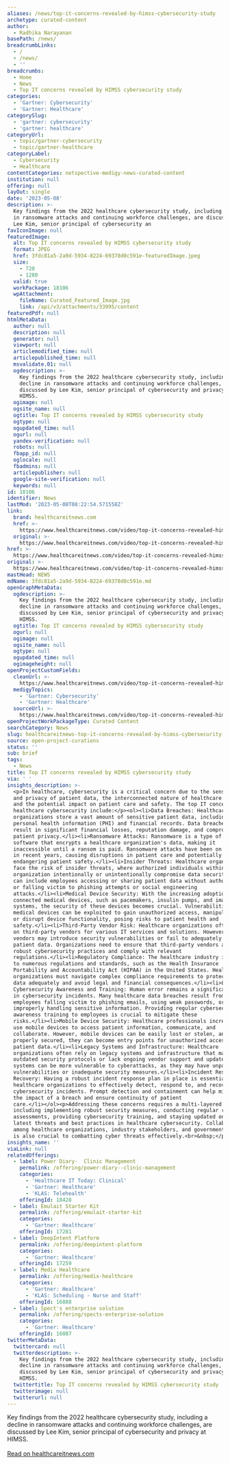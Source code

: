 ```yaml
---
aliases: /news/top-it-concerns-revealed-by-himss-cybersecurity-study
archetype: curated-content
author:
  - Radhika Narayanan
basePath: /news/
breadcrumbLinks:
  - /
  - /news/
  - ''
breadcrumbs:
  - Home
  - News
  - Top IT concerns revealed by HIMSS cybersecurity study
categories:
  - 'Gartner: Cybersecurity'
  - 'Gartner: Healthcare'
categorySlug:
  - 'gartner: cybersecurity'
  - 'gartner: healthcare'
categoryUrl:
  - topic/gartner-cybersecurity
  - topic/gartner-healthcare
categoryLabel:
  - Cybersecurity
  - Healthcare
contentCategories: netspective-medigy-news-curated-content
institution: null
offering: null
layOut: single
date: '2023-05-08'
description: >-
  Key findings from the 2022 healthcare cybersecurity study, including a decline
  in ransomware attacks and continuing workforce challenges, are discussed by
  Lee Kim, senior principal of cybersecurity an
favIconImage: null
featuredImage:
  alt: Top IT concerns revealed by HIMSS cybersecurity study
  format: JPEG
  href: 3fdc81a5-2a9d-5934-8224-69378d0c591e-featuredImage.jpeg
  size:
    - 720
    - 1280
  valid: true
  workPackage: 18106
  wpAttachment:
    fileName: Curated_Featured_Image.jpg
    link: /api/v3/attachments/33995/content
featuredPdf: null
htmlMetaData:
  author: null
  description: null
  generator: null
  viewport: null
  articlemodified_time: null
  articlepublished_time: null
  msvalidate.01: null
  ogdescription: >-
    Key findings from the 2022 healthcare cybersecurity study, including a
    decline in ransomware attacks and continuing workforce challenges, are
    discussed by Lee Kim, senior principal of cybersecurity and privacy at
    HIMSS.
  ogimage: null
  ogsite_name: null
  ogtitle: Top IT concerns revealed by HIMSS cybersecurity study
  ogtype: null
  ogupdated_time: null
  ogurl: null
  yandex-verification: null
  robots: null
  fbapp_id: null
  oglocale: null
  fbadmins: null
  articlepublisher: null
  google-site-verification: null
  keywords: null
id: 18106
identifier: News
lastMod: '2023-05-08T08:22:54.571558Z'
link:
  brand: healthcareitnews.com
  href: >-
    https://www.healthcareitnews.com/video/top-it-concerns-revealed-himss-cybersecurity-study
  original: >-
    https://www.healthcareitnews.com/video/top-it-concerns-revealed-himss-cybersecurity-study
href: >-
  https://www.healthcareitnews.com/video/top-it-concerns-revealed-himss-cybersecurity-study
original: >-
  https://www.healthcareitnews.com/video/top-it-concerns-revealed-himss-cybersecurity-study
mastHead: NEWS
mdName: 3fdc81a5-2a9d-5934-8224-69378d0c591e.md
openGraphMetaData:
  ogdescription: >-
    Key findings from the 2022 healthcare cybersecurity study, including a
    decline in ransomware attacks and continuing workforce challenges, are
    discussed by Lee Kim, senior principal of cybersecurity and privacy at
    HIMSS.
  ogtitle: Top IT concerns revealed by HIMSS cybersecurity study
  ogurl: null
  ogimage: null
  ogsite_name: null
  ogtype: null
  ogupdated_time: null
  ogimageheight: null
openProjectCustomFields:
  cleanUrl: >-
    https://www.healthcareitnews.com/video/top-it-concerns-revealed-himss-cybersecurity-study
  medigyTopics:
    - 'Gartner: Cybersecurity'
    - 'Gartner: Healthcare'
  sourceUrl: >-
    https://www.healthcareitnews.com/video/top-it-concerns-revealed-himss-cybersecurity-study
openProjectWorkPackageType: Curated Content
searchCategory: News
slug: healthcareitnews-top-it-concerns-revealed-by-himss-cybersecurity-study
source: open-project-curations
status: ''
sub: brief
tags:
  - News
title: Top IT concerns revealed by HIMSS cybersecurity study
via: ' '
insights_description: >-
  <p>In healthcare, cybersecurity is a critical concern due to the sensitivity
  and privacy of patient data, the interconnected nature of healthcare systems,
  and the potential impact on patient care and safety. The top IT concerns in
  healthcare cybersecurity include:</p><ol><li>Data Breaches: Healthcare
  organizations store a vast amount of sensitive patient data, including
  personal health information (PHI) and financial records. Data breaches can
  result in significant financial losses, reputation damage, and compromised
  patient privacy.</li><li>Ransomware Attacks: Ransomware is a type of malicious
  software that encrypts a healthcare organization's data, making it
  inaccessible until a ransom is paid. Ransomware attacks have been on the rise
  in recent years, causing disruptions in patient care and potentially
  endangering patient safety.</li><li>Insider Threats: Healthcare organizations
  face the risk of insider threats, where authorized individuals within the
  organization intentionally or unintentionally compromise data security. This
  can include employees accessing or sharing patient data without authorization,
  or falling victim to phishing attempts or social engineering
  attacks.</li><li>Medical Device Security: With the increasing adoption of
  connected medical devices, such as pacemakers, insulin pumps, and imaging
  systems, the security of these devices becomes crucial. Vulnerabilities in
  medical devices can be exploited to gain unauthorized access, manipulate data,
  or disrupt device functionality, posing risks to patient health and
  safety.</li><li>Third-Party Vendor Risk: Healthcare organizations often rely
  on third-party vendors for various IT services and solutions. However, these
  vendors may introduce security vulnerabilities or fail to adequately protect
  patient data. Organizations need to ensure that third-party vendors adhere to
  robust cybersecurity practices and comply with relevant
  regulations.</li><li>Regulatory Compliance: The healthcare industry is subject
  to numerous regulations and standards, such as the Health Insurance
  Portability and Accountability Act (HIPAA) in the United States. Healthcare
  organizations must navigate complex compliance requirements to protect patient
  data adequately and avoid legal and financial consequences.</li><li>Lack of
  Cybersecurity Awareness and Training: Human error remains a significant factor
  in cybersecurity incidents. Many healthcare data breaches result from
  employees falling victim to phishing emails, using weak passwords, or
  improperly handling sensitive information. Providing regular cybersecurity
  awareness training to employees is crucial to mitigate these
  risks.</li><li>Mobile Device Security: Healthcare professionals increasingly
  use mobile devices to access patient information, communicate, and
  collaborate. However, mobile devices can be easily lost or stolen, and if not
  properly secured, they can become entry points for unauthorized access to
  patient data.</li><li>Legacy Systems and Infrastructure: Healthcare
  organizations often rely on legacy systems and infrastructure that may have
  outdated security protocols or lack ongoing vendor support and updates. These
  systems can be more vulnerable to cyberattacks, as they may have unpatched
  vulnerabilities or inadequate security measures.</li><li>Incident Response and
  Recovery: Having a robust incident response plan in place is essential for
  healthcare organizations to effectively detect, respond to, and recover from
  cybersecurity incidents. Prompt detection and containment can help minimize
  the impact of a breach and ensure continuity of patient
  care.</li></ol><p>Addressing these concerns requires a multi-layered approach,
  including implementing robust security measures, conducting regular risk
  assessments, providing cybersecurity training, and staying updated on the
  latest threats and best practices in healthcare cybersecurity. Collaboration
  among healthcare organizations, industry stakeholders, and government entities
  is also crucial to combatting cyber threats effectively.<br>&nbsp;</p>
insights_name: ''
viaLink: null
relatedOfferings:
  - label: Power Diary-  Clinic Management
    permalink: /offering/power-diary--clinic-management
    categories:
      - 'Healthcare IT Today: Clinical'
      - 'Gartner: Healthcare'
      - 'KLAS: Telehealth'
    offeringId: 18428
  - label: Emulait Starter Kit
    permalink: /offering/emulait-starter-kit
    categories:
      - 'Gartner: Healthcare'
    offeringId: 17281
  - label: DeepIntent Platform
    permalink: /offering/deepintent-platform
    categories:
      - 'Gartner: Healthcare'
    offeringId: 17259
  - label: Medix Healthcare
    permalink: /offering/medix-healthcare
    categories:
      - 'Gartner: Healthcare'
      - 'KLAS: Scheduling - Nurse and Staff'
    offeringId: 16888
  - label: Spect's enterprise solution
    permalink: /offering/spects-enterprise-solution
    categories:
      - 'Gartner: Healthcare'
    offeringId: 16087
twitterMetaData:
  twittercard: null
  twitterdescription: >-
    Key findings from the 2022 healthcare cybersecurity study, including a
    decline in ransomware attacks and continuing workforce challenges, are
    discussed by Lee Kim, senior principal of cybersecurity and privacy at
    HIMSS.
  twittertitle: Top IT concerns revealed by HIMSS cybersecurity study
  twitterimage: null
  twitterurl: null
---
```

<p>Key findings from the 2022 healthcare cybersecurity study, including a decline in ransomware attacks and continuing workforce challenges, are discussed by Lee Kim, senior principal of cybersecurity and privacy at HIMSS.<br/><br/><a target="_blank" href=https://www.healthcareitnews.com/video/top-it-concerns-revealed-himss-cybersecurity-study>Read on healthcareitnews.com</a></p>